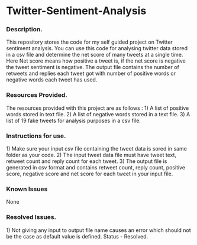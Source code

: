 <H1>Twitter-Sentiment-Analysis</H1>

<H3>Description.</H3>

This repository stores the code for my self guided project on Twitter sentiment analysis.
You can use this code for analysing twitter data stored in a csv file and determine the net score of many tweets at a single time.
Here Net score means how positive a tweet is, if the net score is negative the tweet sentiment is negative.
The output file contains the number of retweets and replies each tweet got with number of positive words or negative words each tweet has used.

<h3>Resources Provided.</h3>
The resources provided with this project are as follows : 
1) A list of positive words stored in text file.
2) A list of negative words stored in a text file.
3) A list of 19 fake tweets for analysis purposes in a csv file.

<h3>Instructions for use.</h3>
1) Make sure your input csv file containing the tweet data is sored in same folder as your code.
2) The input tweet data file must have tweet text, retweet count and reply count for each tweet.
3) The output file is generated in csv format and contains retweet count, reply count, positive score, negative score and net score for each tweet in your input file.

<h3> Known Issues</h3>
None

<h3>Resolved Issues.</h3>
1) Not giving any input to output file name causes an error which should not be the case as default value is defined. 
Status - Resolved.
